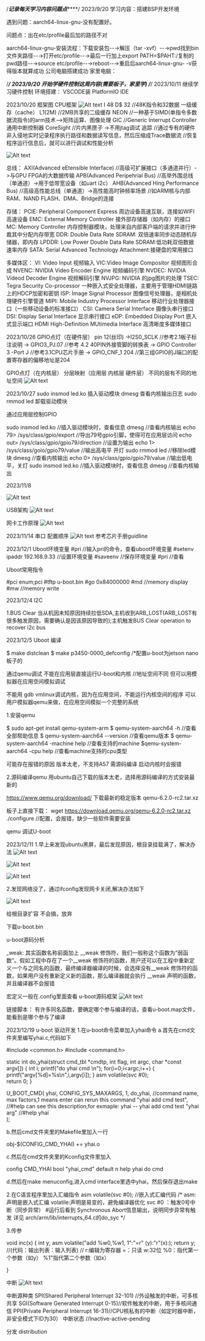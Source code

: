    /***************记录每天学习内容问题点*******************/
2023/9/20
学习内容：搭建BSP开发环境

遇到问题：aarch64-linux-gnu-没有配置好。

问题点：出在etc/profile最后加的路径不对

aarch64-linux-gnu-安装流程：下载安装包--→解压（tar -xvf）--→pwd找到bin文件夹路径--→打开etc/profile--→最后一行加上export PATH=$PAHT:/复制的pwd路径--→source etc/profile--→reboot--→重启后aarch64-linux-gnu- -v获得版本就算成功
公司电脑搭建成功
家里电脑：

/*********************************************************/
2023/9/20
开始学硬件控制这周内容(需要板子，家里学)
/*********************************************************/
2023/10/11
继续学习硬件控制
环境搭建：
VSCODE装 PlatformIO IDE
 

























2023/10/20
框架图
CPU框架
![Alt text](image-1.png)
I 48 D$ 32 //48K指令和32数据  一级缓存（cache）
L1(2M)  //2MB共享的二级缓存
NEON  //一种基于SIMD(单指令多数据流指令)的arm技术-->矩阵运算、图像处理
GIC  //Generic Interrupt Controller 通用中断控制器 
CoreSight //片内黑匣子 ->不用jtag调试 追踪
          //通过专有的硬件非入侵地实时记录程序执行路径和数据读写信息，然后压缩成Trace数据流
          //恢复程序运行信息后，就可以进行调试和性能分析

![Alt text](image-2.png)

总线：
AXI(Advanced eEtensible Interface) //高级可扩展接口（多通道并行）->与GPU FPGA的大数据传输
APB(Advanced Peripehrial Bus) //高举外围总线（单通道）->用于低带宽设备（如uart i2c）
AHB(Advanced Hing Performance Bus) //高级高性能总线（单通道）->高性能高时钟频率场景 
    //如ARM核与内部RAM、NAND FLASH、DMA、Bridge的连接

存储：
PCIE: Peripheral Component Express 周边设备高速互联，连接如WIFI高速设备
EMC: External Memory Controller 接外部存储器（如内存）的接口
MC: Memory Controller 内存控制器模块，处理来自内部客户端的请求并进行仲裁其中分配内存带宽
DDR: Double Data Rate SDRAM: 双倍速率同步动态随机存储器，即内存
LPDDR: Low Power Double Data Rate SDRAM:低功耗双倍数据速率内存
SATA: Serial Advanced Technology Attachment:接硬盘的常用接口


多媒体区：
VI: Video Input 视频输入
VIC:Video Image Compositor 视频图形合成
NVENC: NVIDIA Video Encoder Engine 视频编码引擎
NVDEC: NVIDIA Videod Decoder Engine 视频解码引擎
NVJPG: NVIDIA 的jpg图片的处理
TSEC:  Tegra Security Co-processor 一种嵌入式安全处理器，主要用于管理HDMI链路上的HDCP加密和密钥
ISP: Image Signal Processor 图像信号处理器，是相机处理硬件引擎管道
MIPI: Mobile Industry Processor Interface 移动行业处理器接口（一些移动设备的标准接口）
CSI: Camera Serial Interface 摄像头串行接口
DSI: Display Serial Interface 显示串行接口
eDP: Embedded Display Port 嵌入式显示端口
HDMI High-Definition MUtimedia Interface 高清晰度多媒体接口


2023/10/26
GPIO点灯（在硬件层）
pin 12(丝印) ->I2S0_SCLK  //参考2.1板子标注说明
-> GPIO3_PJ.07 //参考 4.2 40PIN外接管脚的转换表
-> GPIO Controller 3 -Port J //参考3.1CPU芯片手册
-> GPIO_CNF_1 204 //第三组GPIO的J端口的配置寄存器的偏移地址是204


GPIO点灯（在内核层）
分层映射（应用层  内核层  硬件层）
不同的层有不同的地址空间
![Alt text](image-3.png)

2023/10/27
sudo insmod led.ko  插入驱动模块
dmesg      查看内核输出日志
sudo rmmod led 卸载驱动模块

通过应用层控制GPIO

sudo insmod led.ko  //插入驱动模块时，查看信息
dmesg //查看内核输出
echo 79> /sys/class/gpio/export  //导出79号gpio引脚，使得可在应用层访问
echo out> /sys/class/gpio/gpio79/direction //设置为输出
echo 1> /sys/class/goio/gpio79/value  //输出高电平 开灯
sudo rmmod led //移除led模块
dmesg   //查看内核输出
echo 0> /sys/class/gpio/gpio79/value  //输出低电平，关灯
sudo insmod led.ko  //插入驱动模块时，查看信息
dmesg   //查看内核输出


2023/11/8


![Alt text](image-4.png)


USB架构
![Alt text](image-5.png)

网卡工作原理
![Alt text](image-6.png)


2023/11/14 串口
配置顺序
![Alt text](image-7.png)
参考芯片手册guidline



2023/12/1 Uboot环境变量
#pri   //输入pri的命令，查看uboot环境变量
#setenv ipaddr 192.168.9.33  //设置环境变量
#saveenv   //保存环境变量
#pri   //查看

Uboot常用指令

#pci enum;pci
#tftp u-boot.bin
#go 0x84000000
#md    //memory display
#mw    //memory write 



2023/12/4 I2C

1.BUS Clear 
当从机因未知原因持续拉低SDA,主机收到ARB_LOST(ARB_LOST有很多触发原因，需要确认是因该原因导致的);主机触发BUS Clear operation to recover i2c bus


2023/12/5 Uboot 编译

$ make distclean 
$ make p3450-0000_defconfig  /*配置u-boot为jetson nano板子的  

通过qemu调试
不能在应用层直接运行U-boot和内核   //地址空间不同
但可以用模拟器在应用空间模拟调试

不能用 gdb vmlinux调试内核，因为在应用空间，不能运行内核空间的程序
可以用户模拟器qemu来做，在应用空间模拟一个完整的系统

1.安装qemu 

$ sudo apt-get install qemu-system-arm
$ qemu-system-aarch64 -h //查看全部帮助信息
$ qemu-system-aarch64 --version //查看qemu版本
$ qemu-system-aarch64 -machine help  //查看支持的machine
$qemu-system-aarch64 -cpu help  //查看machine支持的cpu类型


可能存在报错的原因
版本太老，不支持A57 需源码编译
启动内核时会报错

2.源码编译qemu
用ubuntu自己下载的版本太老，选择用源码编译的方式安装最新的

https://www.qemu.org/download/ 下载最新的稳定版本 qemu-6.2.0-rc2.tar.xz 

板子上直接下载：
wget https://download.qemu.org/qemu-6.2.0-rc2.tar.xz
./configure  //配置，会报错，缺少一些软件需要安装


qemu 调试U-boot


2023/12/11
1.早上来发现ubuntu黑屏，最后发现原因，根目录挂载满了，解决办法
![Alt text](image.png)

![Alt text](image-1.png)

![Alt text](image-2.png)


2.发现网络没了，通过ifconfig发现网卡关闭,解决办法如下

![Alt text](image-3.png)

给根目录扩容
不会搞，放弃

下载u-boot.bin

u-boot源码分析

_weak:
    其实函数名称前面加上 __weak 修饰符，我们一般称这个函数为“弱函数”。假如工程中存在了一个__weak 修饰符的函数，用户还可以在工程中重新定义一个与之同名的函数，最终编译器编译的时候，会选择没有__weak 修饰符的函数，如果用户没有重新定义新的函数，那么编译器就会执行 __weak 声明的函数，并且编译器不会报错
 
 宏定义一般在.config里面查看
 u-boot源码框架
 ![Alt text](image-4.png)

链接脚本：
有许多同名函数，要确定哪个参与编译的话，查看u-boot.map文件，能看到是哪个参与了编译

2023/12/19
u-boot 驱动开发
1.在u-boot命令菜单加入yhai命令
a.首先在cmd文件夹里编写yhai.c,代码如下

#include <common.h>
#include <command.h>

static int do_yhai(struct cmd_tbl *cmdtp, int flag, int argc, char *const argv[])
{
    int i;
    printf("do yhai cmd \n");
    for(i=0;i<argc;i++)
    {
        printf("argv[%d]=%s\n",i,argv[i]);
    }
    asm volatile(svc #0);  
    return 0;
}

U_BOOT_CMD(
    yhai, CONFIG_SYS_MAXARGS, 1, do_yhai, //command name, max factors,1 means enter can rerun this command
    "yhai add cmd test",  //#help can see this description,for exmaple: yhai -- yhai add cmd test
    "yhai arg"  //#help yhai      
);

b.然后cmd文件夹里的Makefile里加入一行

obj-$(CONFIG_CMD_YHAI) += yhai.o

c.然后在cmd文件夹里的Kconfig文件里加入

config CMD_YHAI
	bool "yhai_cmd"
	default n
	help
		yhai do cmd

d.然后在make menuconfig,进入cmd interface里选中yhai，然后保存退出make


2.在C语言程序里加入汇编指令
    asm volatile(svc #0);   //嵌入式汇编代码
    /*
    asm:声明是嵌入式汇编 
    volatile:声明是易变的，避免编译器优化
    svc #0 ：触发0号中断（同步异常）
    #运行后看到 Synchronous Abort信息输出，说明同步异常有触发
    详见 arch/arm/lib/interrupts_64.c的do_syc
        */
    
3.传参

void inc(x)
{
    int y;
    asm volatile("add %w0,%w1, 1":"=r" (y):"r"(x):);
    return y;
    //(代码：输出列表：输入列表)
    // r:编辑为寄存器 =：只读 w:32位  %0：指代第一个参数（如y） %1"指代第二个参数（如x）

}


中断
![Alt text](image-5.png)

中断源种类
SPI(Shared Peripheral Interrupt 32-101) //外设触发的中断，可多核共享
SGI(Software Generated Interrupt 0-15)//软件触发的中断，用于多核间通信
PPI(Private Peripheral Interrupt 16-31)//CPU核私有的中断（如定时器中断，非安全模式下ID为30）
中断状态 //Inactive-active-pending

分发
distribution
